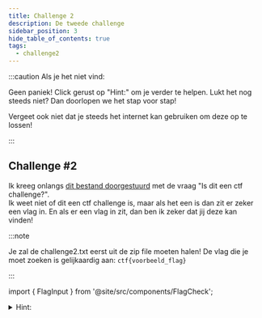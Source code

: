```yaml
---
title: Challenge 2
description: De tweede challenge
sidebar_position: 3
hide_table_of_contents: true
tags:
  - challenge2
---
```


:::caution Als je het niet vind:

Geen paniek! Click gerust op "Hint:" om je verder te helpen.
Lukt het nog steeds niet? Dan doorlopen we het stap voor stap!

Vergeet ook niet dat je steeds het internet kan gebruiken om deze op te lossen!

:::

## Challenge #2

Ik kreeg onlangs [dit bestand doorgestuurd](./assets/challenge2.zip) met de vraag "Is dit een ctf challenge?".<br/>Ik weet niet of dit een ctf challenge is, maar als het een is dan zit er zeker een vlag in. En als er een vlag in zit, dan ben ik zeker dat jij deze kan vinden!

:::note

Je zal de challenge2.txt eerst uit de zip file moeten halen!
De vlag die je moet zoeken is gelijkaardig aan: ``ctf{voorbeeld_flag}``

:::

import { FlagInput } from '@site/src/components/FlagCheck';

<FlagInput flagNumber="1" />

<details>
    <summary>Hint:</summary>
    <div>
        <div>Alles van de warm-up zit hierin samen.</div>
        <br/>
        <details>
            <summary>Oplossing:</summary>
            <div>
                <div>Het is een .gif file opgeslaan als .txt en daarna geëncodeerd naar hex en dan naar base64!</div>
                <br/>
                <details>
                <summary>De vlag:</summary>
                <div>
                    <p>Eens je deze decodeert van base64 en dan van hex & daarna opslaat als .gif vind je de vlag:</p>
                    <p>Geef de gevonden vlag in hierboven en zie als ze juist is!</p>
                </div>
                </details>
            </div>
        </details>
  </div>
</details>